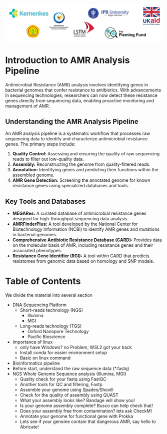 ![collaboration-logo](./IM/Github_image_banner.png)

# Introduction to AMR Analysis Pipeline

Antimicrobial Resistance (AMR) analysis involves identifying genes in bacterial genomes that confer resistance to antibiotics. With advancements in sequencing technologies, researchers can now detect these resistance genes directly from sequencing data, enabling proactive monitoring and management of AMR.​

## Understanding the AMR Analysis Pipeline

An AMR analysis pipeline is a systematic workflow that processes raw sequencing data to identify and characterize antimicrobial resistance genes. The primary steps include:​

1. **Quality Control:** Assessing and ensuring the quality of raw sequencing reads to filter out low-quality data.​
2. **Assembly:** Reconstructing the genome from quality-filtered reads.​
3. **Annotation:** Identifying genes and predicting their functions within the assembled genome.​
4. **AMR Gene Detection:** Screening the annotated genome for known resistance genes using specialized databases and tools.​

## Key Tools and Databases
* **MEGARes:** A curated database of antimicrobial resistance genes designed for high-throughput sequencing data analysis. ​
* **AMRFinderPlus:** A tool developed by the National Center for Biotechnology Information (NCBI) to identify AMR genes and mutations in bacterial genomes. ​
* **Comprehensive Antibiotic Resistance Database (CARD):** Provides data on the molecular basis of AMR, including resistance genes and their associated phenotypes. ​
* **Resistance Gene Identifier (RGI):** A tool within CARD that predicts resistomes from genomic data based on homology and SNP models. ​

# Table of Contents
We divide the material into several section

* DNA Sequencing Platform
  * Short-reads technology (NGS)
    * Illumina
    * MGI
  * Long-reads technology (TGS)
    * Oxford Nanopore Technology
    * Pacific Bioscience
* Importance of linux
  * only have Windows? no Problem, WSL2 got your back
  * Install conda for easier environment setup
  * Basic on linux command
* Bioinformatics pipeline
 * Before start, understand the raw sequence data (*.fastq)
 * NGS Whole Genome Sequence analysis (Illumina, MGI)
   * Quality check for your fastq using FastQC
   * Another tools for QC and filtering, Fastp
   * Assemble your genome using Spades/Shovill
   * Check for the quality of assembly using QUAST
   * What your assembly looks like? Bandage will show you!
   * Is your genome assembly complete? Busco can help check that!
   * Does your assembly free from contamination? lets ask CheckM!
   * Annotate your genome for functional gene with Prokka
   * Lets see if your genome contain that dangerous AMR, say hello to Abricate!
